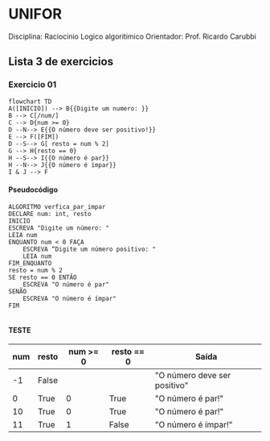 # UNIFOR
Disciplina: Raciocinio Logico algoritimico
Orientador: Prof. Ricardo Carubbi

## Lista 3 de exercicios

### Exercicio 01
```mermaid
flowchart TD
A([INICIO]) --> B{{Digite um numero: }}
B --> C[/num/]
C --> D{num >= 0}
D --N--> E{{O número deve ser positivo!}}
E --> F([FIM])
D --S--> G[ resto = num % 2]
G --> H{resto == 0}
H --S--> I{{O número é par}}
H --N--> J{{O número é ímpar}}
I & J --> F
```
#### Pseudocódigo
```
ALGORITMO verfica_par_impar
DECLARE num: int, resto
INICIO
ESCREVA "Digite um número: "
LEIA num
ENQUANTO num < 0 FAÇA
	ESCREVA “Digite um número positivo: "
	LEIA num
FIM_ENQUANTO
resto = num % 2
SE resto == 0 ENTÃO
	ESCREVA "O número é par"
SENÃO
	ESCREVA "O número é ímpar"
FIM
 
```	
#### TESTE
| num | resto | num >= 0 | resto == 0 | Saída |
| --| --| --| --| -- |
| -1 | False |  |  | "O número deve ser positivo"
| 0 | True | 0 | True | "O número é par!"|
| 10 | True | 0 | True | "O número é par!"|
| 11 | True | 1 | False | "O número é ímpar!"|
